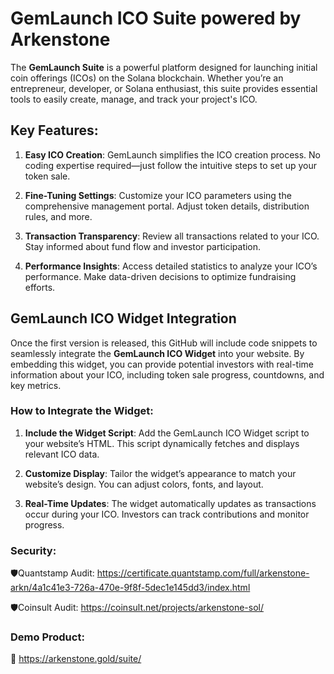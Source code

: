 # **GemLaunch ICO Suite powered by Arkenstone**

The **GemLaunch Suite** is a powerful platform designed for launching initial coin offerings (ICOs) on the Solana blockchain. Whether you’re an entrepreneur, developer, or Solana enthusiast, this suite provides essential tools to easily create, manage, and track your project's ICO.

## Key Features:

1.  **Easy ICO Creation**: GemLaunch simplifies the ICO creation process. No coding expertise required—just follow the intuitive steps to set up your token sale.

2.  **Fine-Tuning Settings**: Customize your ICO parameters using the comprehensive management portal. Adjust token details, distribution rules, and more.

3.  **Transaction Transparency**: Review all transactions related to your ICO. Stay informed about fund flow and investor participation.

4.  **Performance Insights**: Access detailed statistics to analyze your ICO’s performance. Make data-driven decisions to optimize fundraising efforts.

## GemLaunch ICO Widget Integration

Once the first version is released, this GitHub will include code snippets to seamlessly integrate the **GemLaunch ICO Widget** into your website. By embedding this widget, you can provide potential investors with real-time information about your ICO, including token sale progress, countdowns, and key metrics.

### How to Integrate the Widget:

1.  **Include the Widget Script**: Add the GemLaunch ICO Widget script to your website’s HTML. This script dynamically fetches and displays relevant ICO data.
    
2.  **Customize Display**: Tailor the widget’s appearance to match your website’s design. You can adjust colors, fonts, and layout.
    
3.  **Real-Time Updates**: The widget automatically updates as transactions occur during your ICO. Investors can track contributions and monitor progress.

### Security:

🛡Quantstamp Audit:
https://certificate.quantstamp.com/full/arkenstone-arkn/4a1c41e3-726a-470e-9f8f-5dec1e145dd3/index.html

🛡Coinsult Audit:
https://coinsult.net/projects/arkenstone-sol/

### Demo Product:
💎 https://arkenstone.gold/suite/
